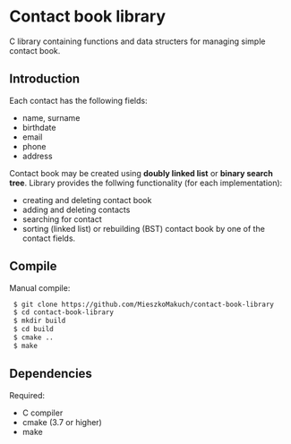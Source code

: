 # Contact book library
C library containing functions and data structers for managing simple contact book.
## Introduction
Each contact has the following fields:
- name, surname
- birthdate
- email
- phone
- address

Contact book may be created using **doubly linked list** or **binary search tree**. Library provides the follwing functionality (for each implementation):
- creating and deleting contact book
- adding and deleting contacts
- searching for contact
- sorting (linked list) or rebuilding (BST) contact book by one of the contact fields.

## Compile
Manual compile:
```bash
 $ git clone https://github.com/MieszkoMakuch/contact-book-library
 $ cd contact-book-library
 $ mkdir build
 $ cd build
 $ cmake ..
 $ make
```
## Dependencies
Required:
- C compiler
- cmake (3.7 or higher)
- make